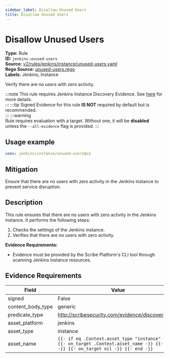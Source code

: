 ```yaml
---
sidebar_label: Disallow Unused Users
title: Disallow Unused Users
---  
```

# Disallow Unused Users  
**Type:** Rule  
**ID:** `jenkins-unused-users`  
**Source:** [v2/rules/jenkins/instance/unused-users.yaml](https://github.com/scribe-public/sample-policies/blob/main/v2/rules/jenkins/instance/unused-users.yaml)  
**Rego Source:** [unused-users.rego](https://github.com/scribe-public/sample-policies/blob/main/v2/rules/jenkins/instance/unused-users.rego)  
**Labels:** Jenkins, Instance  

Verify there are no users with zero activity.

:::note 
This rule requires Jenkins Instance Discovery Evidence. See [here](/docs/platforms/discover#jenkins-discovery) for more details.  
::: 
:::tip 
Signed Evidence for this rule **IS NOT** required by default but is recommended.  
::: 
:::warning  
Rule requires evaluation with a target. Without one, it will be **disabled** unless the `--all-evidence` flag is provided.
::: 

## Usage example

```yaml
uses: jenkins/instance/unused-users@v2
```

## Mitigation  
Ensure that there are no users with zero activity in the Jenkins instance to prevent service disruption.


## Description  
This rule ensures that there are no users with zero activity in the Jenkins instance.
It performs the following steps:

1. Checks the settings of the Jenkins instance.
2. Verifies that there are no users with zero activity.

**Evidence Requirements:**
- Evidence must be provided by the Scribe Platform's CLI tool through scanning Jenkins instance resources.

## Evidence Requirements  
| Field | Value |
|-------|-------|
| signed | False |
| content_body_type | generic |
| predicate_type | http://scribesecurity.com/evidence/discovery/v0.1 |
| asset_platform | jenkins |
| asset_type | instance |
| asset_name | `{{- if eq .Context.asset_type "instance" -}} {{- on_target .Context.asset_name -}} {{- else -}} {{- on_target nil -}} {{- end -}}` |

